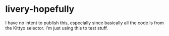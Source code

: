 # livery-hopefully

I have no intent to publish this, especially since basically all the code is from the Kittyo selector. I'm just using this to test stuff.
